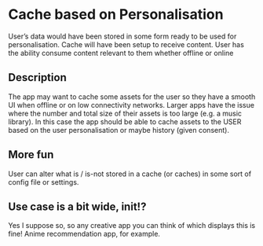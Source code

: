 # Cache based on Personalisation

User’s data would have been stored in some form ready to be used for personalisation. Cache will have been setup to receive content. User has the ability consume content relevant to them whether offline or online

## Description
The app may want to cache some assets for the user so they have a smooth UI when offline or on low connectivity networks. Larger apps have the issue where the number and total size of their assets is too large (e.g. a music library). In this case the app should be able to cache assets to the USER based on the user personalisation or maybe history (given consent).

## More fun
User can alter what is / is-not stored in a cache (or caches) in some sort of config file or settings.

## Use case is a bit wide, init!?
Yes I suppose so, so any creative app you can think of which displays this is fine! Anime recommendation app, for example. 